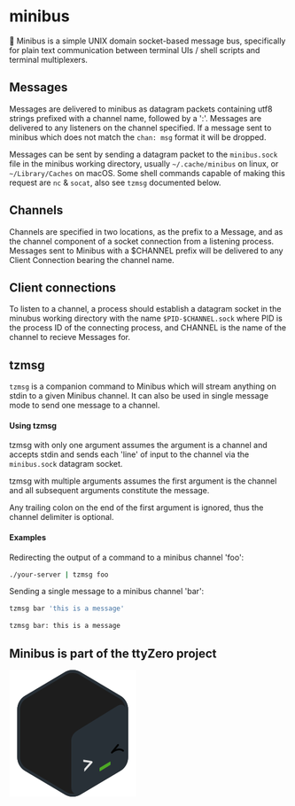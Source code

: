 # minibus

🚐 Minibus is a simple UNIX domain socket-based message bus, 
specifically for plain text communication between terminal 
UIs / shell scripts and terminal multiplexers.


## Messages

Messages are delivered to minibus as datagram packets containing utf8 strings
prefixed with a channel name, followed by a ':'. Messages are delivered to any
listeners on the channel specified. If a message sent to minibus which does not
match the `chan: msg` format it will be dropped.

Messages can be sent by sending a datagram packet to the `minibus.sock` file in
the minibus working directory, usually `~/.cache/minibus` on linux, or 
`~/Library/Caches` on macOS. Some shell commands capable of making this request 
are `nc` & `socat`, also see `tzmsg` documented below.

## Channels

Channels are specified in two locations, as the prefix to a Message, and as the
channel component of a socket connection from a listening process. Messages sent
to Minibus with a $CHANNEL prefix will be delivered to any Client Connection 
bearing the channel name.


## Client connections 

To listen to a channel, a process should establish a datagram socket in the minubus working 
directory with the name `$PID-$CHANNEL.sock` where PID is the process ID of the 
connecting process, and CHANNEL is the name of the channel to recieve Messages
for.

## tzmsg

`tzmsg` is a companion command to Minibus which will stream anything on stdin to
a given Minibus channel. It can also be used in single message mode to send one 
message to a channel.

#### Using tzmsg

tzmsg with only one argument assumes the argument is a channel and accepts
stdin and sends each 'line' of input to the channel via the `minibus.sock`
datagram socket.

tzmsg with multiple arguments assumes the first argument is the channel and 
all subsequent arguments constitute the message.

Any trailing colon on the end of the first argument is ignored, thus the channel
delimiter is optional.

#### Examples

Redirecting the output of a command to a minibus channel 'foo':

```bash
./your-server | tzmsg foo
```

Sending a single message to a minibus channel 'bar':

```bash
tzmsg bar 'this is a message'
```

```bash
tzmsg bar: this is a message
```


## Minibus is part of the ttyZero project

![ttyZero Logo](/docs/ttyzero_animated.png?raw=true)
